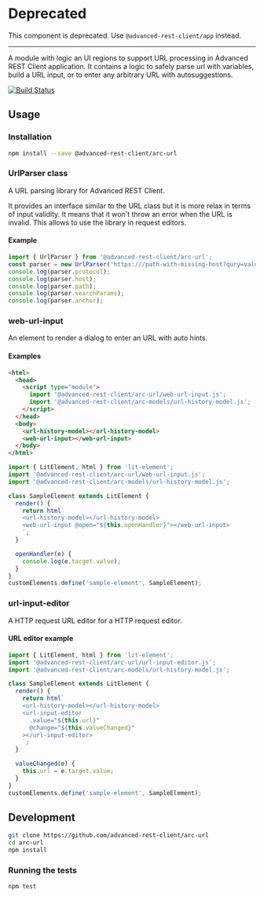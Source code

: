 # Deprecated

This component is deprecated. Use `@advanced-rest-client/app` instead.

----

A module with logic an UI regions to support URL processing in Advanced REST Client application. It contains a logic to safely parse url with variables, build a URL input, or to enter any arbitrary URL with autosuggestions.

[![Build Status](https://travis-ci.com/advanced-rest-client/arc-url.svg)](https://travis-ci.com/advanced-rest-client/arc-url)

## Usage

### Installation

```sh
npm install --save @advanced-rest-client/arc-url
```

### UrlParser class

A URL parsing library for Advanced REST Client.

It provides an interface similar to the URL class but it is more relax in terms of input validity. It means that it won't throw an error when the URL is invalid. This allows to use the library in request editors.

#### Example

```javascript
import { UrlParser } from '@advanced-rest-client/arc-url';
const parser = new UrlParser('https:///path-with-missing-host?qury=value#string');
console.log(parser.protocol);
console.log(parser.host);
console.log(parser.path);
console.log(parser.searchParams);
console.log(parser.anchor);
```

### web-url-input

An element to render a dialog to enter an URL with auto hints.

#### Examples

```html
<html>
  <head>
    <script type="module">
      import '@advanced-rest-client/arc-url/web-url-input.js';
      import '@advanced-rest-client/arc-models/url-history-model.js';
    </script>
  </head>
  <body>
    <url-history-model></url-history-model>
    <web-url-input></web-url-input>
  </body>
</html>
```

```javascript
import { LitElement, html } from 'lit-element';
import '@advanced-rest-client/arc-url/web-url-input.js';
import '@advanced-rest-client/arc-models/url-history-model.js';

class SampleElement extends LitElement {
  render() {
    return html`
    <url-history-model></url-history-model>
    <web-url-input @open="${this.openHandler}"></web-url-input>
    `;
  }

  openHandler(e) {
    console.log(e.target.value);
  }
}
customElements.define('sample-element', SampleElement);
```

### url-input-editor

A HTTP request URL editor for a HTTP request editor.

#### URL editor example

```javascript
import { LitElement, html } from 'lit-element';
import '@advanced-rest-client/arc-url/url-input-editor.js';
import '@advanced-rest-client/arc-models/url-history-model.js';

class SampleElement extends LitElement {
  render() {
    return html`
    <url-history-model></url-history-model>
    <url-input-editor
      .value="${this.url}"
      @change="${this.valueChanged}"
    ></url-input-editor>
    `;
  }

  valueChanged(e) {
    this.url = e.target.value;
  }
}
customElements.define('sample-element', SampleElement);
```

## Development

```sh
git clone https://github.com/advanced-rest-client/arc-url
cd arc-url
npm install
```

### Running the tests

```sh
npm test
```
